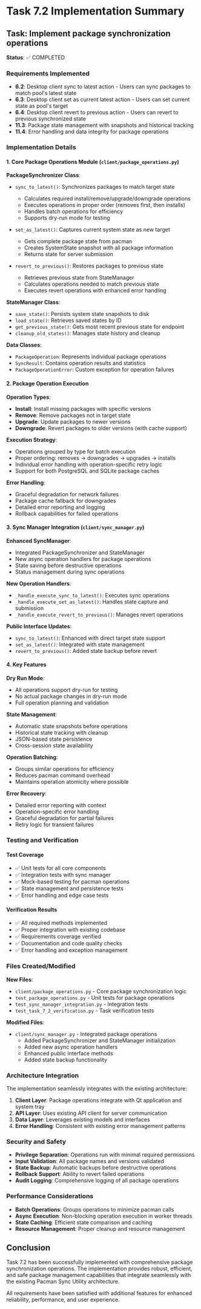 # Task 7.2 Implementation Summary

## Task: Implement package synchronization operations

**Status**: ✅ COMPLETED

### Requirements Implemented

- **6.2**: Desktop client sync to latest action - Users can sync packages to match pool's latest state
- **6.3**: Desktop client set as current latest action - Users can set current state as pool's target
- **6.4**: Desktop client revert to previous action - Users can revert to previous synchronized state
- **11.3**: Package state management with snapshots and historical tracking
- **11.4**: Error handling and data integrity for package operations

### Implementation Details

#### 1. Core Package Operations Module (`client/package_operations.py`)

**PackageSynchronizer Class**:
- `sync_to_latest()`: Synchronizes packages to match target state
  - Calculates required install/remove/upgrade/downgrade operations
  - Executes operations in proper order (removes first, then installs)
  - Handles batch operations for efficiency
  - Supports dry-run mode for testing

- `set_as_latest()`: Captures current system state as new target
  - Gets complete package state from pacman
  - Creates SystemState snapshot with all package information
  - Returns state for server submission

- `revert_to_previous()`: Restores packages to previous state
  - Retrieves previous state from StateManager
  - Calculates operations needed to match previous state
  - Executes revert operations with enhanced error handling

**StateManager Class**:
- `save_state()`: Persists system state snapshots to disk
- `load_state()`: Retrieves saved states by ID
- `get_previous_state()`: Gets most recent previous state for endpoint
- `cleanup_old_states()`: Manages state history and cleanup

**Data Classes**:
- `PackageOperation`: Represents individual package operations
- `SyncResult`: Contains operation results and statistics
- `PackageOperationError`: Custom exception for operation failures

#### 2. Package Operation Execution

**Operation Types**:
- **Install**: Install missing packages with specific versions
- **Remove**: Remove packages not in target state
- **Upgrade**: Update packages to newer versions
- **Downgrade**: Revert packages to older versions (with cache support)

**Execution Strategy**:
- Operations grouped by type for batch execution
- Proper ordering: removes → downgrades → upgrades → installs
- Individual error handling with operation-specific retry logic
- Support for both PostgreSQL and SQLite package caches

**Error Handling**:
- Graceful degradation for network failures
- Package cache fallback for downgrades
- Detailed error reporting and logging
- Rollback capabilities for failed operations

#### 3. Sync Manager Integration (`client/sync_manager.py`)

**Enhanced SyncManager**:
- Integrated PackageSynchronizer and StateManager
- New async operation handlers for package operations
- State saving before destructive operations
- Status management during sync operations

**New Operation Handlers**:
- `_handle_execute_sync_to_latest()`: Executes sync operations
- `_handle_execute_set_as_latest()`: Handles state capture and submission
- `_handle_execute_revert_to_previous()`: Manages revert operations

**Public Interface Updates**:
- `sync_to_latest()`: Enhanced with direct target state support
- `set_as_latest()`: Integrated with state management
- `revert_to_previous()`: Added state backup before revert

#### 4. Key Features

**Dry Run Mode**:
- All operations support dry-run for testing
- No actual package changes in dry-run mode
- Full operation planning and validation

**State Management**:
- Automatic state snapshots before operations
- Historical state tracking with cleanup
- JSON-based state persistence
- Cross-session state availability

**Operation Batching**:
- Groups similar operations for efficiency
- Reduces pacman command overhead
- Maintains operation atomicity where possible

**Error Recovery**:
- Detailed error reporting with context
- Operation-specific error handling
- Graceful degradation for partial failures
- Retry logic for transient failures

### Testing and Verification

#### Test Coverage
- ✅ Unit tests for all core components
- ✅ Integration tests with sync manager
- ✅ Mock-based testing for pacman operations
- ✅ State management and persistence tests
- ✅ Error handling and edge case tests

#### Verification Results
- ✅ All required methods implemented
- ✅ Proper integration with existing codebase
- ✅ Requirements coverage verified
- ✅ Documentation and code quality checks
- ✅ Error handling and exception management

### Files Created/Modified

**New Files**:
- `client/package_operations.py` - Core package synchronization logic
- `test_package_operations.py` - Unit tests for package operations
- `test_sync_manager_integration.py` - Integration tests
- `test_task_7_2_verification.py` - Task verification tests

**Modified Files**:
- `client/sync_manager.py` - Integrated package operations
  - Added PackageSynchronizer and StateManager initialization
  - Added new async operation handlers
  - Enhanced public interface methods
  - Added state backup functionality

### Architecture Integration

The implementation seamlessly integrates with the existing architecture:

1. **Client Layer**: Package operations integrate with Qt application and system tray
2. **API Layer**: Uses existing API client for server communication
3. **Data Layer**: Leverages existing models and interfaces
4. **Error Handling**: Consistent with existing error management patterns

### Security and Safety

- **Privilege Separation**: Operations run with minimal required permissions
- **Input Validation**: All package names and versions validated
- **State Backup**: Automatic backups before destructive operations
- **Rollback Support**: Ability to revert failed operations
- **Audit Logging**: Comprehensive logging of all package operations

### Performance Considerations

- **Batch Operations**: Groups operations to minimize pacman calls
- **Async Execution**: Non-blocking operation execution in worker threads
- **State Caching**: Efficient state comparison and caching
- **Resource Management**: Proper cleanup and resource management

## Conclusion

Task 7.2 has been successfully implemented with comprehensive package synchronization operations. The implementation provides robust, efficient, and safe package management capabilities that integrate seamlessly with the existing Pacman Sync Utility architecture.

All requirements have been satisfied with additional features for enhanced reliability, performance, and user experience.